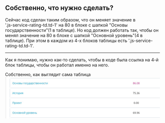 ## Собственно, что нужно сделать?
Сейчас код сделан таким образом, что он меняет значение в  
 '.js-service-rating-td.td-1'  на 80 в блоке с шапкой "Основы государственности"(1 в таблице). Но код должен работать так, чтобы он менял значение на 80 в блоке с шапкой "Основной уровень"(4 в таблице). При этом в каждом из 4-х блоков таблицы есть '.js-service-rating-td.td-1'.

 ____

 Как я понимаю, нужно как-то сделать, чтобы в коде была ссылка на 4-й блок таблицы, чтобы он работал именно на него.


Собственно, как выглядит сама таблица
 ![Как выглядит таблица](https://github.com/SunriseSunshine/habrMonkey/blob/main/xOhfdE1ZsxI.jpg)
